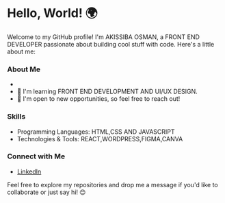 
# Hello, World! 🌍

Welcome to my GitHub profile! I'm   AKISSIBA OSMAN, a FRONT END DEVELOPER passionate about building cool stuff with code. Here's a little about me:

### About Me
- 
- 🌱 I'm learning FRONT END DEVELOPMENT AND UI/UX DESIGN.
- 💼 I'm open to new opportunities, so feel free to reach out!

### Skills
- Programming Languages: HTML,CSS AND JAVASCRIPT
- Technologies & Tools: REACT,WORDPRESS,FIGMA,CANVA


### Connect with Me
- [LinkedIn](link-to-LinkedIn)
  


Feel free to explore my repositories and drop me a message if you'd like to collaborate or just say hi! 😊
